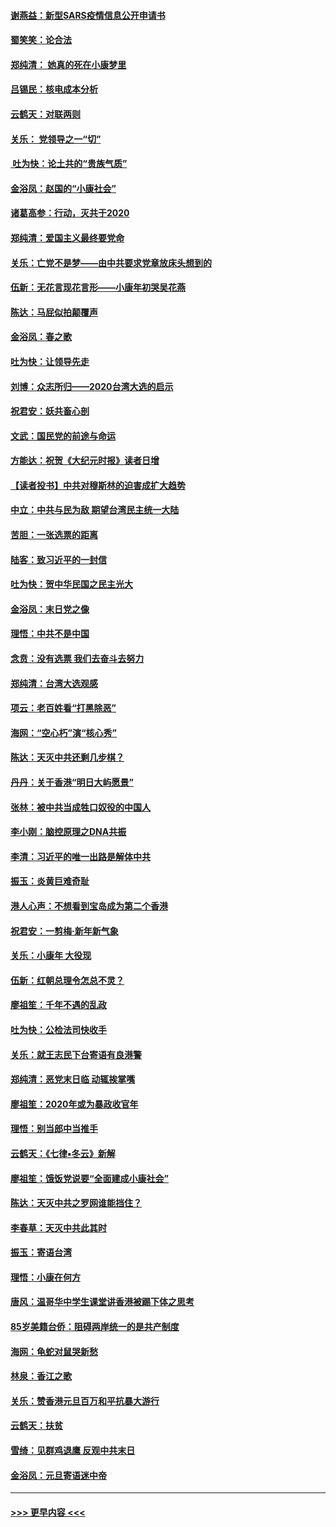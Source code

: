 #### [谢燕益：新型SARS疫情信息公开申请书](../pages/nsc993/n11808840.md?t=01211311) 
#### [蜀笑笑：论合法](../pages/nsc993/n11808064.md?t=01211311) 
#### [郑纯清： 她真的死在小康梦里](../pages/nsc993/n11806623.md?t=01211311) 
#### [吕锡民：核电成本分析](../pages/nsc993/n11806284.md?t=01211311) 
#### [云鹤天：对联两则](../pages/nsc993/n11805957.md?t=01211311) 
#### [关乐： 党领导之一“切”](../pages/nsc993/n11804505.md?t=01211311) 
#### [ 吐为快：论土共的“贵族气质”](../pages/nsc993/n11804490.md?t=01211311) 
#### [金浴凤：赵国的“小康社会”](../pages/nsc993/n11804452.md?t=01211311) 
#### [诸葛高参：行动，灭共于2020](../pages/nsc993/n11804120.md?t=01211311) 
#### [郑纯清：爱国主义最终要党命](../pages/nsc993/n11802197.md?t=01211311) 
#### [关乐：亡党不是梦——由中共要求党章放床头想到的](../pages/nsc993/n11802156.md?t=01211311) 
#### [伍新：无花言现花言形——小康年初哭吴花燕](../pages/nsc993/n11800044.md?t=01211311) 
#### [陈达：马屁似拍颠覆声](../pages/nsc993/n11800010.md?t=01211311) 
#### [金浴凤：春之歌](../pages/nsc993/n11797687.md?t=01211311) 
#### [吐为快：让领导先走](../pages/nsc993/n11797512.md?t=01211311) 
#### [刘博：众志所归——2020台湾大选的启示](../pages/nsc993/n11796878.md?t=01211311) 
#### [祝君安：妖共畜心剖](../pages/nsc993/n11794273.md?t=01211311) 
#### [文武：国民党的前途与命运](../pages/nsc993/n11794198.md?t=01211311) 
#### [方能达：祝贺《大纪元时报》读者日增](../pages/nsc993/n11793807.md?t=01211311) 
#### [【读者投书】中共对穆斯林的迫害成扩大趋势](../pages/nsc993/n11791371.md?t=01211311) 
#### [中立：中共与民为敌 期望台湾民主统一大陆](../pages/nsc993/n11790392.md?t=01211311) 
#### [苦胆：一张选票的距离](../pages/nsc993/n11788914.md?t=01211311) 
#### [陆客：致习近平的一封信](../pages/nsc993/n11788867.md?t=01211311) 
#### [吐为快：贺中华民国之民主光大](../pages/nsc993/n11788618.md?t=01211311) 
#### [金浴凤：末日党之像](../pages/nsc993/n11787475.md?t=01211311) 
#### [理悟：中共不是中国](../pages/nsc993/n11787463.md?t=01211311) 
#### [念贲：没有选票  我们去奋斗去努力](../pages/nsc993/n11787398.md?t=01211311) 
#### [郑纯清：台湾大选观感](../pages/nsc993/n11786210.md?t=01211311) 
#### [项云：老百姓看“打黑除恶”](../pages/nsc993/n11785398.md?t=01211311) 
#### [海网：“空心朽”演“核心秀”](../pages/nsc993/n11783874.md?t=01211311) 
#### [陈达：天灭中共还剩几步棋？](../pages/nsc993/n11783719.md?t=01211311) 
#### [丹丹：关于香港“明日大屿愿景”](../pages/nsc993/n11783273.md?t=01211311) 
#### [张林：被中共当成牲口奴役的中国人](../pages/nsc993/n11782397.md?t=01211311) 
#### [李小刚：脑控原理之DNA共振](../pages/nsc993/n11780962.md?t=01211311) 
#### [李清：习近平的唯一出路是解体中共](../pages/nsc993/n11780866.md?t=01211311) 
#### [振玉：炎黄巨难奇耻](../pages/nsc993/n11779632.md?t=01211311) 
#### [港人心声：不想看到宝岛成为第二个香港](../pages/nsc993/n11778817.md?t=01211311) 
#### [祝君安：一剪梅‧新年新气象](../pages/nsc993/n11776340.md?t=01211311) 
#### [关乐：小康年 大役现](../pages/nsc993/n11774213.md?t=01211311) 
#### [伍新：红朝总理令怎总不灵？](../pages/nsc993/n11770813.md?t=01211311) 
#### [廖祖笙：千年不遇的乱政](../pages/nsc993/n11770373.md?t=01211311) 
#### [吐为快：公检法司快收手](../pages/nsc993/n11770359.md?t=01211311) 
#### [关乐：就王志民下台寄语有良港警](../pages/nsc993/n11769903.md?t=01211311) 
#### [郑纯清：恶党末日临 动辄挨掌嘴](../pages/nsc993/n11769356.md?t=01211311) 
#### [廖祖笙：2020年或为暴政收官年](../pages/nsc993/n11768216.md?t=01211311) 
#### [理悟：别当郎中当推手](../pages/nsc993/n11768243.md?t=01211311) 
#### [云鹤天：《七律▪冬云》新解](../pages/nsc993/n11768204.md?t=01211311) 
#### [廖祖笙：饿饭党说要“全面建成小康社会”](../pages/nsc993/n11767482.md?t=01211311) 
#### [陈达：天灭中共之罗网谁能挡住？](../pages/nsc993/n11767465.md?t=01211311) 
#### [李春草：天灭中共此其时](../pages/nsc993/n11767452.md?t=01211311) 
#### [振玉：寄语台湾](../pages/nsc993/n11767432.md?t=01211311) 
#### [理悟：小康在何方](../pages/nsc993/n11767394.md?t=01211311) 
#### [唐风：温哥华中学生课堂讲香港被踢下体之思考](../pages/nsc993/n11766848.md?t=01211311) 
#### [85岁美籍台侨：阻碍两岸统一的是共产制度](../pages/nsc993/n11765043.md?t=01211311) 
#### [海网：龟蛇对鼠哭新愁](../pages/nsc993/n11764895.md?t=01211311) 
#### [林泉：香江之歌](../pages/nsc993/n11764415.md?t=01211311) 
#### [关乐：赞香港元旦百万和平抗暴大游行](../pages/nsc993/n11764382.md?t=01211311) 
#### [云鹤天：扶贫](../pages/nsc993/n11764245.md?t=01211311) 
#### [雪绮：见群鸡退鹰  反观中共末日](../pages/nsc993/n11762112.md?t=01211311) 
#### [金浴凤：元旦寄语迷中帝](../pages/nsc993/n11761788.md?t=01211311) 

----
#### [ >>> 更早内容 <<< ](../indexes/nsc993-earlier.md)
